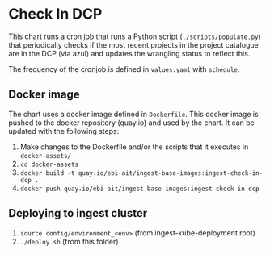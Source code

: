 # Check In DCP
This chart runs a cron job that runs a Python script (`./scripts/populate.py`) that periodically checks if the most recent projects in the project catalogue are in the DCP (via azul) and updates the wrangling status to reflect this.

The frequency of the cronjob is defined in `values.yaml` with `schedule`.

## Docker image
The chart uses a docker image defined in `Dockerfile`. This docker image is pushed to the docker repository (quay.io) and used by the chart. It can be updated with the following steps:

1. Make changes to the Dockerfile and/or the scripts that it executes in `docker-assets/`
2. `cd docker-assets`
3. `docker build -t quay.io/ebi-ait/ingest-base-images:ingest-check-in-dcp .`
4. `docker push quay.io/ebi-ait/ingest-base-images:ingest-check-in-dcp`

## Deploying to ingest cluster
1. `source config/environment_<env>` (from ingest-kube-deployment root)
2. `./deploy.sh` (from this folder)